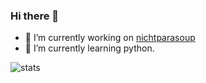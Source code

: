 ### Hi there 👋

- 🔭 I’m currently working on [nichtparasoup](https://github.com/k4cg/nichtparasoup)
- 🌱 I’m currently learning python.

![stats]

<!--
**jkowalleck/jkowalleck** is a ✨ _special_ ✨ repository because its `README.md` (this file) appears on your GitHub profile.

Here are some ideas to get you started:

- 👯 I’m looking to collaborate on ...
- 🤔 I’m looking for help with ...
- 💬 Ask me about ...
- 📫 How to reach me: ...
- 😄 Pronouns: ...
- ⚡ Fun fact: ...
-->

[stats]: https://github-readme-stats.vercel.app/api?username=jkowalleck&hide=stars&show_icons=true&theme=highcontrast&disable_animations=true  "stats"

